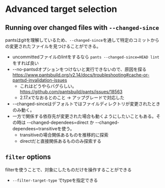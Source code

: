 # Advanced target selection

## Running over changed files with `--changed-since`

pantsはgitを理解しているため、`--changed-since`を通して特定のコミットからの変更されたファイルを見つけることができる。

- uncommittedファイルのlintをするなら `pants --changed-since=HEAD lint` をすれば良い
- --no-pantsdオプションをつけないと実行できないので、原因を探る <https://www.pantsbuild.org/v2.14/docs/troubleshooting#cache-or-pantsd-invalidation-issues>
  - これはどうやらバグらしい。<https://github.com/pantsbuild/pants/issues/18563>
  - 2.17.xでなおるとのこと -> アップグレードで対応した
- --changed-sinceはデフォルトではファイルディレクトリが変更されたときのみ動く。
- 一方で関係する依存先が変更された場合も動くようにしたいこともある。その時は --changed-dependees=direct か --changed-dependees=transitiveを使う。
  - transitiveの場合関係あるものを推移的に探索
  - directだと直接関係あるもののみ探索する

## `filter` options

filterを使うことで、対象にしたものだけを操作することができる

- `--filter-target-type` でtypeを指定できる
